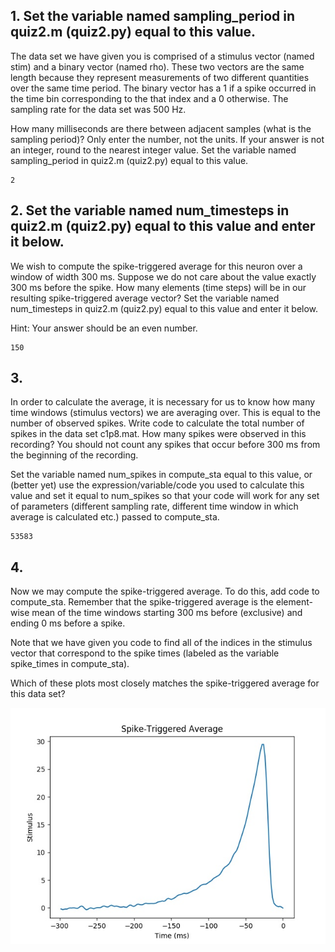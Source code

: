 ## 1. Set the variable named sampling_period in quiz2.m (quiz2.py) equal to this value.
The data set we have given you is comprised of a stimulus vector (named stim) and a binary vector (named rho). 
These two vectors are the same length because they represent measurements of two different quantities over the same time period. 
The binary vector has a 1 if a spike occurred in the time bin corresponding to the that index and a 0 otherwise. 
The sampling rate for the data set was 500 Hz.

How many milliseconds are there between adjacent samples (what is the sampling period)? Only enter the number, not the units. 
If your answer is not an integer, round to the nearest integer value. 
Set the variable named sampling_period in quiz2.m (quiz2.py) equal to this value.

```
2
```

## 2. Set the variable named num_timesteps in quiz2.m (quiz2.py) equal to this value and enter it below.
We wish to compute the spike-triggered average for this neuron over a window of width 300 ms. 
Suppose we do not care about the value exactly 300 ms before the spike. 
How many elements (time steps) will be in our resulting spike-triggered average vector? 
Set the variable named num_timesteps in quiz2.m (quiz2.py) equal to this value and enter it below.

Hint: Your answer should be an even number.

```
150
```

## 3.
In order to calculate the average, it is necessary for us to know how many time windows (stimulus vectors) we are averaging over. This is equal to the number of observed spikes. Write code to calculate the total number of spikes in the data set c1p8.mat. 
How many spikes were observed in this recording? 
You should not count any spikes that occur before 300 ms from the beginning of the recording.

Set the variable named num_spikes in compute_sta equal to this value, 
or (better yet) use the expression/variable/code you used to calculate this value and set it equal to num_spikes so that your code will work for any set of parameters (different sampling rate, different time window in which average is calculated etc.) passed to compute_sta.

```
53583
```

## 4.
Now we may compute the spike-triggered average. 
To do this, add code to compute_sta. 
Remember that the spike-triggered average is the element-wise mean of the time windows starting 300 ms before (exclusive) and ending 0 ms before a spike. 

Note that we have given you code to find all of the indices in the stimulus vector that correspond to the spike times (labeled as the variable spike_times in compute_sta).

Which of these plots most closely matches the spike-triggered average for this data set?

![](Programming/solutions/Python/spike.jpg)
